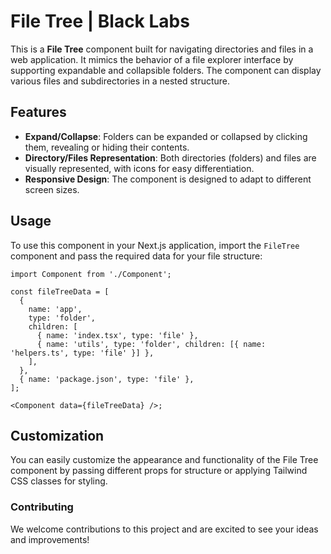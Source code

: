 # File Tree | Black Labs

This is a **File Tree** component built for navigating directories and files in a web application. It mimics the behavior of a file explorer interface by supporting expandable and collapsible folders. The component can display various files and subdirectories in a nested structure.

## Features

- **Expand/Collapse**: Folders can be expanded or collapsed by clicking them, revealing or hiding their contents.
- **Directory/Files Representation**: Both directories (folders) and files are visually represented, with icons for easy differentiation.
- **Responsive Design**: The component is designed to adapt to different screen sizes.

## Usage

To use this component in your Next.js application, import the `FileTree` component and pass the required data for your file structure:

```tsx
import Component from './Component';

const fileTreeData = [
  {
    name: 'app',
    type: 'folder',
    children: [
      { name: 'index.tsx', type: 'file' },
      { name: 'utils', type: 'folder', children: [{ name: 'helpers.ts', type: 'file' }] },
    ],
  },
  { name: 'package.json', type: 'file' },
];

<Component data={fileTreeData} />;
```

## Customization

You can easily customize the appearance and functionality of the File Tree component by passing different props for structure or applying Tailwind CSS classes for styling.

### Contributing

We welcome contributions to this project and are excited to see your ideas and improvements!
